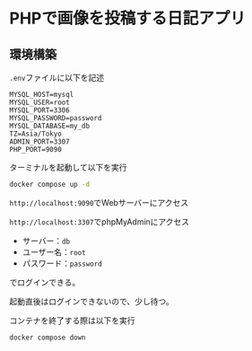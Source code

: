 # PHPで画像を投稿する日記アプリ

## 環境構築

`.env`ファイルに以下を記述

```env
MYSQL_HOST=mysql
MYSQL_USER=root
MYSQL_PORT=3306
MYSQL_PASSWORD=password
MYSQL_DATABASE=my_db
TZ=Asia/Tokyo
ADMIN_PORT=3307
PHP_PORT=9090
```

ターミナルを起動して以下を実行

```bash
docker compose up -d
```

`http://localhost:9090`でWebサーバーにアクセス

`http://localhost:3307`でphpMyAdminにアクセス


- サーバー：`db`
- ユーザー名：`root`
- パスワード：`password`

でログインできる。

起動直後はログインできないので、少し待つ。

コンテナを終了する際は以下を実行

```bash
docker compose down
```